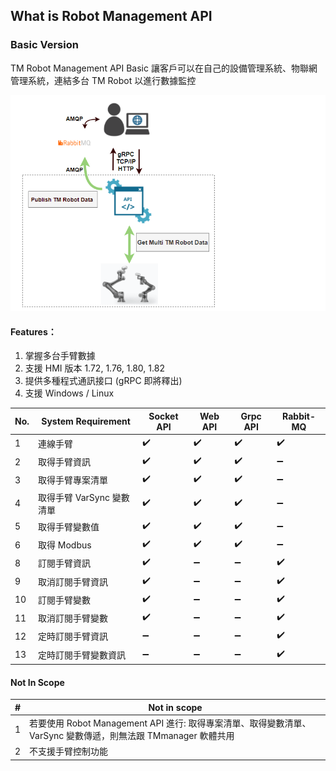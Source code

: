 ## What is Robot Management API

### Basic Version

TM Robot Management API Basic 讓客戶可以在自己的設備管理系統、物聯網管理系統，連結多台 TM Robot 以進行數據監控

![image-20210204193601257](images/image-20210204193601257.png)

#### Features：

1. 掌握多台手臂數據
2. 支援 HMI 版本 1.72, 1.76, 1.80, 1.82
3. 提供多種程式通訊接口 (gRPC 即將釋出)
4. 支援 Windows / Linux

| No. | System Requirement        | Socket API         | Web API            | Grpc API           | Rabbit-MQ          |
| --- | ------------------------- | ------------------ | ------------------ | ------------------ | ------------------ |
| 1   | 連線手臂                  | :heavy_check_mark: | :heavy_check_mark: | :heavy_check_mark: | :heavy_check_mark: |
| 2   | 取得手臂資訊              | :heavy_check_mark: | :heavy_check_mark: | :heavy_check_mark: | :heavy_minus_sign: |
| 3   | 取得手臂專案清單          | :heavy_check_mark: | :heavy_check_mark: | :heavy_check_mark: | :heavy_minus_sign: |
| 4   | 取得手臂 VarSync 變數清單 | :heavy_check_mark: | :heavy_check_mark: | :heavy_check_mark: | :heavy_minus_sign: |
| 5   | 取得手臂變數值            | :heavy_check_mark: | :heavy_check_mark: | :heavy_check_mark: | :heavy_minus_sign: |
| 6   | 取得 Modbus               | :heavy_check_mark: | :heavy_check_mark: | :heavy_check_mark: | :heavy_minus_sign: |
| 8   | 訂閱手臂資訊              | :heavy_check_mark: | :heavy_minus_sign: | :heavy_minus_sign: | :heavy_check_mark: |
| 9   | 取消訂閱手臂資訊          | :heavy_check_mark: | :heavy_minus_sign: | :heavy_minus_sign: | :heavy_check_mark: |
| 10  | 訂閱手臂變數              | :heavy_check_mark: | :heavy_minus_sign: | :heavy_minus_sign: | :heavy_check_mark: |
| 11  | 取消訂閱手臂變數          | :heavy_check_mark: | :heavy_minus_sign: | :heavy_minus_sign: | :heavy_check_mark: |
| 12  | 定時訂閱手臂資訊          | :heavy_minus_sign: | :heavy_minus_sign: | :heavy_minus_sign: | :heavy_check_mark: |
| 13  | 定時訂閱手臂變數資訊      | :heavy_minus_sign: | :heavy_minus_sign: | :heavy_minus_sign: | :heavy_check_mark: |

#### Not In Scope

| #   | Not in scope                                                                                                  |
| --- | ------------------------------------------------------------------------------------------------------------- |
| 1   | 若要使用 Robot Management API 進行: 取得專案清單、取得變數清單、VarSync 變數傳遞，則無法跟 TMmanager 軟體共用 |
| 2   | 不支援手臂控制功能                                                                                            |
